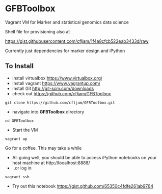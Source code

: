 GFBToolbox
==========

Vagrant VM for Marker and statistical genomics data science

Shell file for provisioning also at

https://gist.githubusercontent.com/cfljam/1f4a8cfcb522eab3433d/raw

Currently just dependencies for marker design and iPython

To Install
----------

* install virtualbox https://www.virtualbox.org/
* install vagrant https://www.vagrantup.com/
* install Git http://git-scm.com/downloads
* check out https://github.com/cfljam/GFBToolbox
```
git clone https://github.com/cfljam/GFBToolbox.git
```
* navigate into **GFBToolbox** directory
```
cd GFBToolbox
```
* Start the VM
```
vagrant up
```
Go for a coffee. This may take a while
* All going well, you should be able to access
iPython notebooks on your host machine at http://localhost:8888/
* ..or log in
```
vagrant ssh
```
* Try out this notebook https://gist.github.com/65350c4fdfe261ab9764
